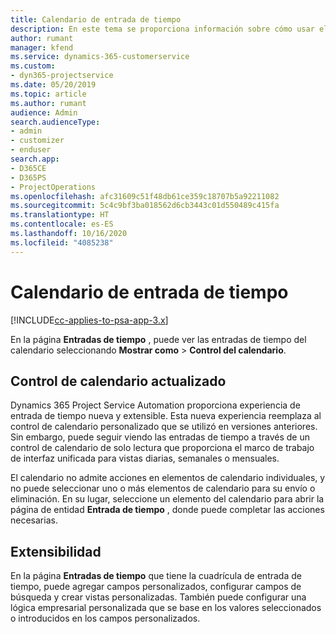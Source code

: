 ```yaml
---
title: Calendario de entrada de tiempo
description: En este tema se proporciona información sobre cómo usar el calendario de entrada de tiempo.
author: rumant
manager: kfend
ms.service: dynamics-365-customerservice
ms.custom:
- dyn365-projectservice
ms.date: 05/20/2019
ms.topic: article
ms.author: rumant
audience: Admin
search.audienceType:
- admin
- customizer
- enduser
search.app:
- D365CE
- D365PS
- ProjectOperations
ms.openlocfilehash: afc31609c51f48db61ce359c18707b5a92211082
ms.sourcegitcommit: 5c4c9bf3ba018562d6cb3443c01d550489c415fa
ms.translationtype: HT
ms.contentlocale: es-ES
ms.lasthandoff: 10/16/2020
ms.locfileid: "4085238"
---
```

# <a name="time-entry-calendar"></a>Calendario de entrada de tiempo

[!INCLUDE[cc-applies-to-psa-app-3.x](../includes/cc-applies-to-psa-app-3x.md)]

En la página **Entradas de tiempo** , puede ver las entradas de tiempo del calendario seleccionando **Mostrar como** \> **Control del calendario**.

## <a name="updated-calendar-control"></a>Control de calendario actualizado

Dynamics 365 Project Service Automation proporciona experiencia de entrada de tiempo nueva y extensible. Esta nueva experiencia reemplaza al control de calendario personalizado que se utilizó en versiones anteriores. Sin embargo, puede seguir viendo las entradas de tiempo a través de un control de calendario de solo lectura que proporciona el marco de trabajo de interfaz unificada para vistas diarias, semanales o mensuales.

El calendario no admite acciones en elementos de calendario individuales, y no puede seleccionar uno o más elementos de calendario para su envío o eliminación. En su lugar, seleccione un elemento del calendario para abrir la página de entidad **Entrada de tiempo** , donde puede completar las acciones necesarias.

## <a name="extensibility"></a>Extensibilidad

En la página **Entradas de tiempo** que tiene la cuadrícula de entrada de tiempo, puede agregar campos personalizados, configurar campos de búsqueda y crear vistas personalizadas. También puede configurar una lógica empresarial personalizada que se base en los valores seleccionados o introducidos en los campos personalizados.
